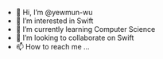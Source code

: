 - 👋 Hi, I’m @yewmun-wu
- 👀 I’m interested in Swift
- 🌱 I’m currently learning Computer Science
- 💞️ I’m looking to collaborate on Swift
- 📫 How to reach me ...

<!---
yewmun-wu/yewmun-wu is a ✨ special ✨ repository because its `README.md` (this file) appears on your GitHub profile.
You can click the Preview link to take a look at your changes.
--->
